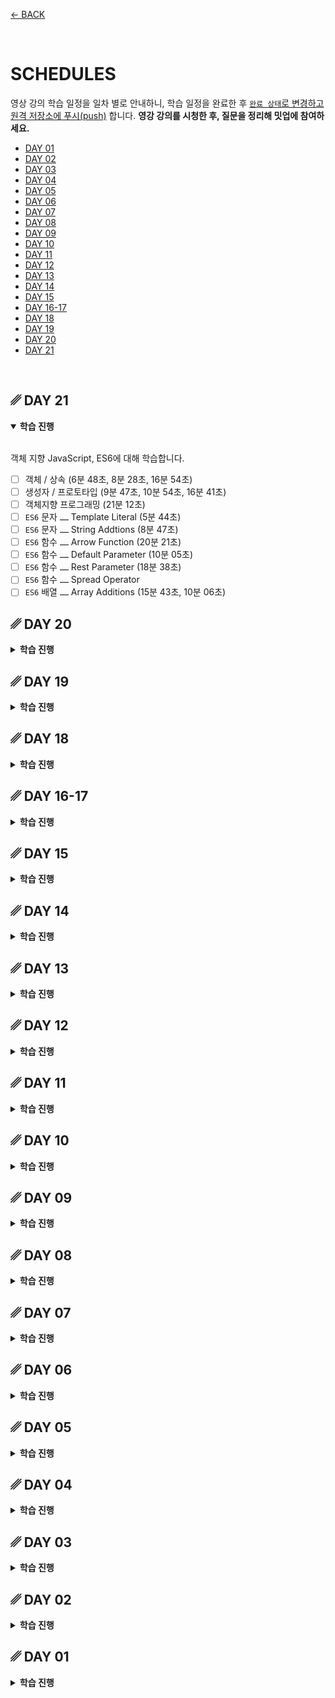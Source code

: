 [← BACK](../README.md)

<br />

# SCHEDULES

영상 강의 학습 일정을 일차 별로 안내하니, 학습 일정을 완료한 후 [`완료 상태`로 변경하고 원격 저장소에 푸시(push)](./tutorials/changeCompleteState.md) 합니다.
**영강 강의를 시청한 후, 질문을 정리해 밋업에 참여하세요.**

- [DAY 01](#-day-01)
- [DAY 02](#-day-02)
- [DAY 03](#-day-03)
- [DAY 04](#-day-04)
- [DAY 05](#-day-05)
- [DAY 06](#-day-06)
- [DAY 07](#-day-07)
- [DAY 08](#-day-08)
- [DAY 09](#-day-09)
- [DAY 10](#-day-10)
- [DAY 11](#-day-11)
- [DAY 12](#-day-12)
- [DAY 13](#-day-13)
- [DAY 14](#-day-14)
- [DAY 15](#-day-15)
- [DAY 16-17](#-day-16-17)
- [DAY 18](#-day-18)
- [DAY 19](#-day-19)
- [DAY 20](#-day-20)
- [DAY 21](#-day-21)

<br />

<!-- 일차 별 학습 진행 목표 -->

## ␥ DAY 21

<details open>
  <summary><b>학습 진행</b></summary>
  
  <br>객체 지향 JavaScript, ES6에 대해 학습합니다.<br>

-  [ ]  객체 / 상속 (6분 48초, 8분 28초, 16분 54초)
-  [ ]  생성자 / 프로토타입 (9분 47초, 10분 54초, 16분 41초)
-  [ ]  객체지향 프로그래밍 (21분 12초)
-  [ ]  `ES6` 문자 ⎼ Template Literal (5분 44초)
-  [ ]  `ES6` 문자 ⎼ String Addtions (8분 47초)
-  [ ]  `ES6` 함수 ⎼ Arrow Function (20분 21초)
-  [ ]  `ES6` 함수 ⎼ Default Parameter (10분 05초)
-  [ ]  `ES6` 함수 ⎼ Rest Parameter (18분 38초)
-  [ ]  `ES6` 함수 ⎼ Spread Operator
-  [ ]  `ES6` 배열 ⎼ Array Additions (15분 43초, 10분 06초)
</details>

## ␥ DAY 20

<details>
  <summary><b>학습 진행</b></summary>
  
  <br>JavaScript 수학, 숫자, 문자 객체에 대해 학습합니다.<br>

- [ ]  숫자 / 수학 객체 (15분 31초, 8분 9초)
- [ ]  문자 객체 (7분 26초, 16분 8초)
- [ ]  [ES6] 문자 ⎼ String Addtions (8분 47초)
</details>

## ␥ DAY 19

<details>
  <summary><b>학습 진행</b></summary>
  
  <br>모던 JavaScript인 ES6 학습을 진행합니다.<br>

- [ ]  [ES6] 블록영역 ⎼ let & const (14분 36초, 14분 05초)
- [ ]  [ES6] 블록영역 ⎼ IIFE → Block (읽기)
- [ ]  [ES6] 문자 ⎼ Template Literal (5분 44초)
- [ ]  [ES6] 문자 ⎼ String Addtions (8분 47초)
</details>

## ␥ DAY 18

<details>
  <summary><b>학습 진행</b></summary>
  
  <br>JavaScript 클로저에 대해 학습합니다.<br>

- [ ] JavaScript 클로저 (원할한 이해를 위해서는 반복 시청이 중요합니다.)
</details>

## ␥ DAY 16-17

<details>
  <summary><b>학습 진행</b></summary>
  
  <br>Netflix 웹사이트 홈페이지를 제작합니다.<br>

- [ ] Netflix 웹사이트에 사용된 개발 가이드 읽고 분석
- [ ] Netflix 웹사이트 홈페이지 스타일링
- [ ] CSS 리마인드 (모르는 부분 영상 강의 찾아 시청 후 정리)

</details>

## ␥ DAY 15

<details>
  <summary><b>학습 진행</b></summary>
  
  <br>JavaScript 함수 식 중 즉시 실행 함수 식을 공부해봅니다.<br>

- [x] 즉시 실행 함수 식 (9분 52초)

</details>

## ␥ DAY 14

<details>
  <summary><b>학습 진행</b></summary>
  
  <br>오프라인 학습 내용을 리마인드/검토 합니다.<br>

- [x] 지난 주 토요일 오프라인 실습 내용 TIL 정리
- [x] 실습 내용 손코딩 작성 후, 촬영 / 업로드

</details>

## ␥ DAY 13

<details>
  <summary><b>학습 진행</b></summary>
  
  <br>배열과 객체 그리고 상속에 대해 학습해봅니다.<br>

- [x] 배열 객체 (20분 57초)
- [x] 객체 / 상속 (6분 48초, 8분 28초, 16분 54초)

</details>

## ␥ DAY 12

<details>
  <summary><b>학습 진행</b></summary>
  
  <br>함수 객체에 대해 좀 더 깊이 학습해봅니다.<br>

- [x] 함수 객체 (17분 40초, 6분 53초, 9분 50초)

</details>

## ␥ DAY 11

<details>
  <summary><b>학습 진행</b></summary>
  
  <br>함수 그리고 HTML, Sass에 익숙해질 수 있도록 훈련해봅니다.<br>

- [x] 함수 정복하기! (일상 생활에서 생각해볼 수 있는 절차를 함수로 만들어 보기, 손코딩)
- [x] Netflix 홈페이지 디자인 시안 → HTML, Sass 실습 (구조 설계, BEM 방법론 도입)

</details>

## ␥ DAY 10

<details>
  <summary><b>학습 진행</b></summary>
  
  <br>호이스트 현상과 스코프 체인. 그리고 문자, 숫자 객체에 대해 학습합니다.<br>

- [x] 호이스팅 / 스코프 체이닝 (19분 1초)
- [x] 숫자 / 수학 객체 (15분 31초, 8분 9초)
- [x] 문자 객체 (7분 26초, 16분 8초)

</details>

## ␥ DAY 09

<details>
  <summary><b>학습 진행</b></summary>
  
  <br>웹 사이트 / 애플리케이션의 이벤트 처리 시점과 값 복사, 참조 그리고 블록 영역에 대해 학습합니다.<br>

- [x] 이벤트 처리 시점 (10분 2초, 7분 9초, 5분 32초)
- [x] 값 복사 vs 값 참조 (11분 42초)
- [x] 함수 영역 vs 블록 영역 (9분 40초)

</details>

## ␥ DAY 08

<details>
  <summary><b>학습 진행</b></summary>
  
  <br>포토 갤러리 UI를 제작해보세요.<br>

- [x] 라이프 스타일 포토 갤러리 Figma 디자인 시안을 참고하여 HTML, CSS UI 그리기
- [x] JavaScript를 사용해 썸네일 이미지 버튼을 클릭하면 빅 이미지 교체 스크립트 구현
- [x] 포토 갤러리를 만들면서 경험한 이야기를 TIL에 요약 정리

![](./assets/mission--photo-slide-ui.png)

</details>

## ␥ DAY 07

<details>
  <summary><b>학습 진행</b></summary>
  
  <br>리스트 / 반복 처리 학습을 진행합니다.<br>

- [x] 배열과 반복/순환 문 (2분 55초)
- [x] while 문 (15분 04초)
- [x] continue, break, label 문 & do ~while 문 (15분 13초)
- [x] for 문 (11분 39초)
- [x] for ~ in 문 (4분 46초)

</details>

## ␥ DAY 06

<details>
  <summary><b>학습 진행</b></summary>
  
  <br>이벤트 프로그래밍 학습을 진행합니다.<br>

- [x] 마우스 이벤트 핸들링 (10분 2초, 5분 21초)
- [x] 키보드 이벤트 핸들링 (11분 16초, 17분 20초)

</details>

## ␥ DAY 05

<details>
  <summary><b>학습 진행</b></summary>
  
  <br>프로그래밍 조건 처리를 위한 기초 공부 Part 2를 진행합니다.<br>

- [x] 3항 연산 식 (12분 46초, 5분 46초)
- [x] 이벤트 핸들링 (10분 55초)

</details>

## ␥ DAY 04

<details>
  <summary><b>학습 진행</b></summary>
  
  <br>프로그래밍 조건 처리를 위한 기초 공부 Part 1을 진행합니다.<br>

- [x] 조건 처리 (11분 12초)
- [x] 연산자 × 조건 처리 (14분 20초)
- [x] 스위칭 조건 처리 (8분 47초, 8분 22초, 11분 24 초)

</details>

## ␥ DAY 03

<details>
  <summary><b>학습 진행</b></summary>
  
  <br>프로그래밍에서 매우 중요한 개념인 **함수**에 대해 익혀보는 시간을 가져봅니다.<br>

- [x] JavaScript 함수 (10분 17초, 5분 9초, 6분 34초, 6분 2초)

</details>

## ␥ DAY 02

<details>
  <summary><b>학습 진행</b></summary>
  
  <br>기본이자 중요한 열쇠인 JavaScript 데이터에 대해 이해하고, 언어가 가진 특성에 대해 살펴봅니다.<br>

- [x] 데이터 타입 / 리터럴 (9분 50초)
- [x] 네이밍 컨벤션 (2분 22초)
- [x] 동적 형 지정 / 자동 형 변환 (14분 4초)
- [x] 동일한 변수 이름 문제 (5분 24초)
- [x] 문서객체에 접근하는 방법 (9분 37초, 5분 54초)
</details>

## ␥ DAY 01

<details>
  <summary><b>학습 진행</b></summary>

<br>JavaScript를 시작하는 기초 내용을 다뤄봅니다.<br>

- [x] JavaScript란? (2분 41초)
- [x] 최고의 교과서 (9분 8초)
- [x] 워밍 업! - Console 패널 (2분 17초)
- [x] 코멘트 / 디버깅 (4분 22초)
- [x] 선언 / 할당 (14분 22초)
- [x] Start! 인터랙션 (5분 31초)

**🍿 참고:** [CSS 변수(Variables, Custom Property)](./documents/css-variables.md)

</details>

